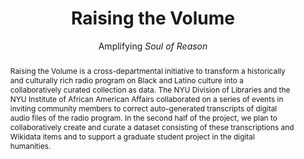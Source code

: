 ---
pid: soul-of-reason
done: true
title: Raising the Volume
subtitle: Amplifying <i>Soul of Reason</i>
featured: true
category: DH Seed Grant Recipient
tags:
- Dataset
- Exhibition
cohort_year: '2020'
abstract: Raising the Volume is a cross-departmental initiative to transform a historically
  and culturally rich radio program on Black and Latino culture into a collaboratively
  curated collection as data. The NYU Division of Libraries and the NYU Institute
  of African American Affairs collaborated on a series of events in inviting community
  members to correct auto-generated transcripts of digital audio files of the radio
  program. In the second half of the project, we plan to collaboratively create and
  curate a dataset consisting of these transcriptions and Wikidata items and to support
  a graduate student project in the digital humanities.
limerick: |-
  the show called soul of reason
  had guests from every region
  host roscoe brown
  was the talk of the town
  to miss this would be treason
pis:
- bunde
- dss
link: https://nyu-dss.github.io/soul-of-reason/
local_image: soul-of-reason.jpg
original_img: https://nyu-dss.github.io/soul-of-reason/images/uploads/roscoe-brown-IAAA.jpg
layout: project
---